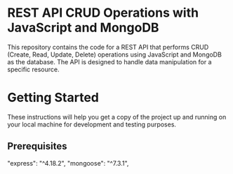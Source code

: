 # REST API CRUD Operations with JavaScript and MongoDB

This repository contains the code for a REST API that performs CRUD (Create, Read, Update, Delete) operations using JavaScript and MongoDB as the database. The API is designed to handle data manipulation for a specific resource.

# Getting Started
These instructions will help you get a copy of the project up and running on your local machine for development and testing purposes.

## Prerequisites

"express": "^4.18.2",
"mongoose": "^7.3.1",
